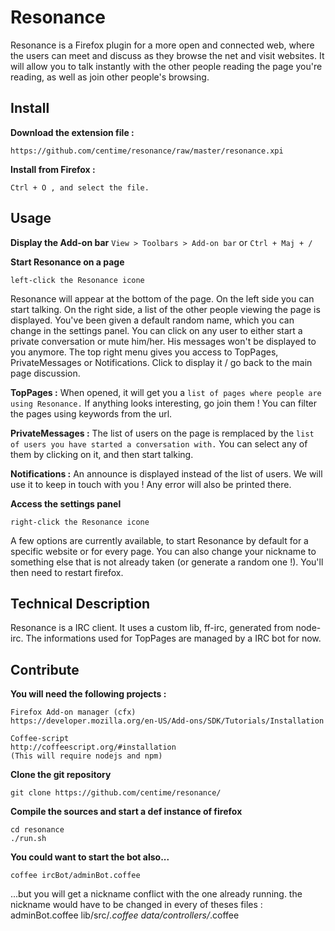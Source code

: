 Resonance
=========


Resonance is a Firefox plugin for a more open and connected web, where the users can meet and discuss as they browse the net and visit websites.
It will allow you to talk instantly with the other people reading the page you're reading, as well as join other people's browsing.


Install
-------
**Download the extension file :**
```
https://github.com/centime/resonance/raw/master/resonance.xpi
```
**Install from Firefox :**
```
Ctrl + O , and select the file.
```

Usage
-----    
**Display the Add-on bar**
`View > Toolbars > Add-on bar` or `Ctrl + Maj + /`

**Start Resonance on a page**
```
left-click the Resonance icone
```
Resonance will appear at the bottom of the page. 
On the left side you can start talking.
On the right side, a list of the other people viewing the page is displayed. You've been given a default random name, which you can change in the settings panel.
You can click on any user to either start a private conversation or mute him/her. His messages won't be displayed to you anymore.
The top right menu gives you access to TopPages, PrivateMessages or Notifications. Click to display it / go back to the main page discussion. 

**TopPages :**
When opened, it will get you a `list of pages where people are using Resonance.` If anything looks interesting, go join them !
You can filter the pages using keywords from the url.

**PrivateMessages :**
The list of users on the page is remplaced by the `list of users you have started a conversation with.`
You can select any of them by clicking on it, and then start talking.

**Notifications :**
An announce is displayed instead of the list of users. We will use it to keep in touch with you !
Any error will also be printed there.


**Access the settings panel**
```
right-click the Resonance icone
```
A few options are currently available, to start Resonance by default for a specific website or for every page.
You can also change your nickname to something else that is not already taken (or generate a random one !). You'll then need to restart firefox.


Technical Description
---------------------    
Resonance is a IRC client.
It uses a custom lib, ff-irc, generated from node-irc.
The informations used for TopPages are managed by a IRC bot for now.


Contribute
----------
**You will need the following projects :**
```
Firefox Add-on manager (cfx)
https://developer.mozilla.org/en-US/Add-ons/SDK/Tutorials/Installation

Coffee-script
http://coffeescript.org/#installation
(This will require nodejs and npm)
```
**Clone the git repository**
```
git clone https://github.com/centime/resonance/
```
**Compile the sources and start a def instance of firefox**
```
cd resonance
./run.sh
```
**You could want to start the bot also...**
```
coffee ircBot/adminBot.coffee
```
...but you will get a nickname conflict with the one already running.
the nickname would have to be changed in every of theses files :
    adminBot.coffee
    lib/src/*.coffee
    data/controllers/*.coffee